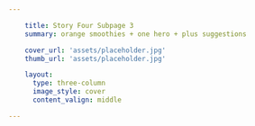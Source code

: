 ```yaml
---

    title: Story Four Subpage 3
    summary: orange smoothies + one hero + plus suggestions

    cover_url: 'assets/placeholder.jpg'
    thumb_url: 'assets/placeholder.jpg'

    layout:
      type: three-column
      image_style: cover
      content_valign: middle

---
```

